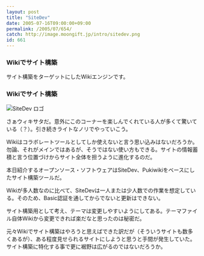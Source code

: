 ```yaml
---
layout: post
title: "SiteDev"
date: 2005-07-16T09:00:00+09:00
permalink: /2005/07/654/
catch: http://image.moongift.jp/intro/sitedev.png
id: 661
---
```

### Wikiでサイト構築
  
サイト構築をターゲットにしたWikiエンジンです。  
<!--more-->  

### Wikiでサイト構築
  

![SiteDev ロゴ](http://image.moongift.jp/intro/sitedev.png "SiteDev ロゴ")

  

さぁウィキサタだ。意外にこのコーナーを楽しんでくれている人が多くて驚いている（？）。引き続きライトなノリでやっていこう。

  

Wikiはコラボレートツールとしてしか使えないと言う思い込みはないだろうか。勿論、それがメインではあるが、そうではない使い方もできる。サイトの情報蓄積と言う位置づけからサイト全体を担うように進化するのだ。

  

本日紹介するオープンソース・ソフトウェアはSiteDev、Pukiwikiをベースにしたサイト構築ツールだ。

  

Wikiが多人数なのに比べて、SiteDevは一人または少人数での作業を想定している。そのため、Basic認証を通してからでないと更新はできない。

  

サイト構築用として考え、テーマは変更しやすいようにしてある。テーマファイル自体Wikiから変更できれば楽だなと思ったのは秘密だ。

  

元々Wikiでサイト構築はやろうと思えばできた訳だが（そういうサイトも数多くあるが）、ある程度見せられるサイトにしようと思うと手間が発生していた。サイト構築に特化する事で更に裾野は広がるのではないだろうか。

